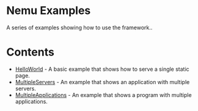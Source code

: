 # Nemu Examples

A series of examples showing how to use the framework..

# Contents

- [HelloWorld](https://github.com/NemuFramework/Nemu/tree/master/Examples/HelloWorld) - A basic example that shows how to serve a single static page.
- [MultipleServers](https://github.com/NemuFramework/Nemu/tree/master/Examples/MultipleServers) - An example that shows an application with multiple servers.
- [MultipleApplications](https://github.com/NemuFramework/Nemu/tree/master/Examples/MultipleApplications) - An example that shows a program with multiple applications.
